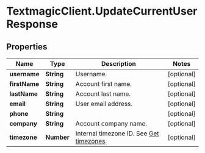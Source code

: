 # TextmagicClient.UpdateCurrentUserResponse

## Properties
Name | Type | Description | Notes
------------ | ------------- | ------------- | -------------
**username** | **String** | Username. | [optional] 
**firstName** | **String** | Account first name. | [optional] 
**lastName** | **String** | Account last name. | [optional] 
**email** | **String** | User email address. | [optional] 
**phone** | **String** |  | [optional] 
**company** | **String** | Account company name. | [optional] 
**timezone** | **Number** | Internal timezone ID. See [Get timezones](https://docs.textmagic.com/#operation/getTimezones). | [optional] 


